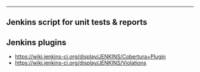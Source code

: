 ----------------
Jenkins script for unit tests & reports
----------------

## Jenkins plugins

 - https://wiki.jenkins-ci.org/display/JENKINS/Cobertura+Plugin
 - https://wiki.jenkins-ci.org/display/JENKINS/Violations


